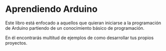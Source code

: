 Aprendiendo Arduino
=======

Este libro está enfocado a aquellos que quieran iniciarse a la programación de Arduino partiendo de un conocimiento básico de programación.

En él encontrarás multitud de ejemplos de como desarrollar tus propios proyectos.
